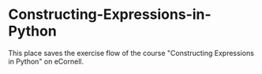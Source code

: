 # Constructing-Expressions-in-Python
This place saves the exercise flow of the course "Constructing Expressions in Python" on eCornell.
